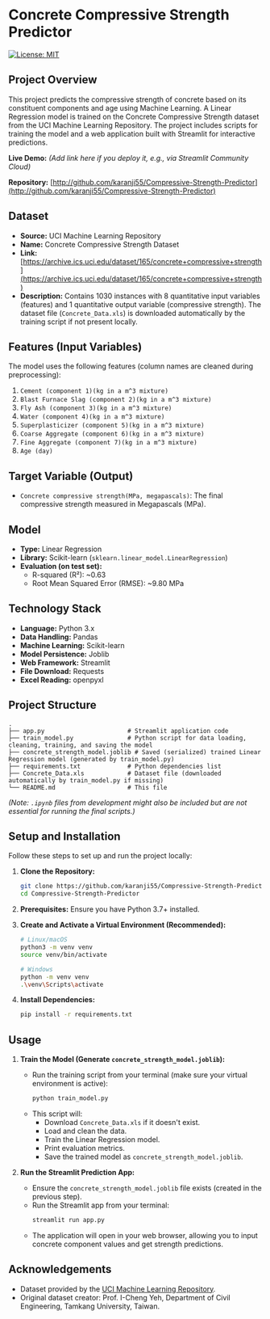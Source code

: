# Concrete Compressive Strength Predictor

[](http://github.com/karanji55/Compressive-Strength-Predictor)
[![License: MIT](https://img.shields.io/badge/License-MIT-yellow.svg)](https://opensource.org/licenses/MIT)

## Project Overview

This project predicts the compressive strength of concrete based on its constituent components and age using Machine Learning. A Linear Regression model is trained on the Concrete Compressive Strength dataset from the UCI Machine Learning Repository. The project includes scripts for training the model and a web application built with Streamlit for interactive predictions.

**Live Demo:** *(Add link here if you deploy it, e.g., via Streamlit Community Cloud)*

**Repository:** [http://github.com/karanji55/Compressive-Strength-Predictor](http://github.com/karanji55/Compressive-Strength-Predictor)

## Dataset

*   **Source:** UCI Machine Learning Repository
*   **Name:** Concrete Compressive Strength Dataset
*   **Link:** [https://archive.ics.uci.edu/dataset/165/concrete+compressive+strength](https://archive.ics.uci.edu/dataset/165/concrete+compressive+strength)
*   **Description:** Contains 1030 instances with 8 quantitative input variables (features) and 1 quantitative output variable (compressive strength). The dataset file (`Concrete_Data.xls`) is downloaded automatically by the training script if not present locally.

## Features (Input Variables)

The model uses the following features (column names are cleaned during preprocessing):

1.  `Cement (component 1)(kg in a m^3 mixture)`
2.  `Blast Furnace Slag (component 2)(kg in a m^3 mixture)`
3.  `Fly Ash (component 3)(kg in a m^3 mixture)`
4.  `Water (component 4)(kg in a m^3 mixture)`
5.  `Superplasticizer (component 5)(kg in a m^3 mixture)`
6.  `Coarse Aggregate (component 6)(kg in a m^3 mixture)`
7.  `Fine Aggregate (component 7)(kg in a m^3 mixture)`
8.  `Age (day)`

## Target Variable (Output)

*   `Concrete compressive strength(MPa, megapascals)`: The final compressive strength measured in Megapascals (MPa).

## Model

*   **Type:** Linear Regression
*   **Library:** Scikit-learn (`sklearn.linear_model.LinearRegression`)
*   **Evaluation (on test set):**
    *   R-squared (R²): ~0.63
    *   Root Mean Squared Error (RMSE): ~9.80 MPa

## Technology Stack

*   **Language:** Python 3.x
*   **Data Handling:** Pandas
*   **Machine Learning:** Scikit-learn
*   **Model Persistence:** Joblib
*   **Web Framework:** Streamlit
*   **File Download:** Requests
*   **Excel Reading:** openpyxl

## Project Structure

```
.
├── app.py                       # Streamlit application code
├── train_model.py               # Python script for data loading, cleaning, training, and saving the model
├── concrete_strength_model.joblib # Saved (serialized) trained Linear Regression model (generated by train_model.py)
├── requirements.txt             # Python dependencies list
├── Concrete_Data.xls            # Dataset file (downloaded automatically by train_model.py if missing)
└── README.md                    # This file
```
*(Note: `.ipynb` files from development might also be included but are not essential for running the final scripts.)*

## Setup and Installation

Follow these steps to set up and run the project locally:

1.  **Clone the Repository:**
    ```bash
    git clone https://github.com/karanji55/Compressive-Strength-Predictor.git
    cd Compressive-Strength-Predictor
    ```

2.  **Prerequisites:** Ensure you have Python 3.7+ installed.

3.  **Create and Activate a Virtual Environment (Recommended):**
    ```bash
    # Linux/macOS
    python3 -m venv venv
    source venv/bin/activate

    # Windows
    python -m venv venv
    .\venv\Scripts\activate
    ```

4.  **Install Dependencies:**
    ```bash
    pip install -r requirements.txt
    ```

## Usage

1.  **Train the Model (Generate `concrete_strength_model.joblib`):**
    *   Run the training script from your terminal (make sure your virtual environment is active):
        ```bash
        python train_model.py
        ```
    *   This script will:
        *   Download `Concrete_Data.xls` if it doesn't exist.
        *   Load and clean the data.
        *   Train the Linear Regression model.
        *   Print evaluation metrics.
        *   Save the trained model as `concrete_strength_model.joblib`.

2.  **Run the Streamlit Prediction App:**
    *   Ensure the `concrete_strength_model.joblib` file exists (created in the previous step).
    *   Run the Streamlit app from your terminal:
        ```bash
        streamlit run app.py
        ```
    *   The application will open in your web browser, allowing you to input concrete component values and get strength predictions.

## Acknowledgements

*   Dataset provided by the [UCI Machine Learning Repository](https://archive.ics.uci.edu/ml/index.php).
*   Original dataset creator: Prof. I-Cheng Yeh, Department of Civil Engineering, Tamkang University, Taiwan.
